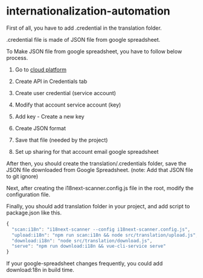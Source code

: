 # internationalization-automation

First of all, you have to add .credential in the translation folder.

.credential file is made of JSON file from google spreadsheet. 

To Make JSON file from google spreadsheet, you have to follow below process.

1. Go to [cloud platform](https://console.cloud.google.com/apis/dashboard?pli=1&project=vivid-router-350308, "cloud platform link")

2. Create API in Credentials tab

3. Create user credential (service account)

4. Modify that account service account (key)

5. Add key - Create a new key

6. Create JSON format

7. Save that file (needed by the project)

8. Set up sharing for that account email google spreadsheet

After then, you should create the translation/.credentials folder, save the JSON file downloaded from Google Spreadsheet. (note: Add that JSON file to git ignore)

Next, after creating the i18next-scanner.config.js file in the root, modify the configuration file.

Finally, you should add translation folder in your project, and add script to package.json like this.

```js
{
  "scan:i18n": "i18next-scanner --config i18next-scanner.config.js",
  "upload:i18n": "npm run scan:i18n && node src/translation/upload.js",
  "download:i18n": "node src/translation/download.js",
  "serve": "npm run download:i18n && vue-cli-service serve"
}
```

If your google-spreadsheet changes frequently, you could add download:18n in build time. 


